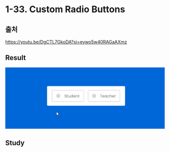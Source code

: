 # 1-33. Custom Radio Buttons

## 출처

https://youtu.be/DgCTL7GkoDA?si=eywo5w40RAGaAXmz

## Result

<img src="result.gif">

## Study
